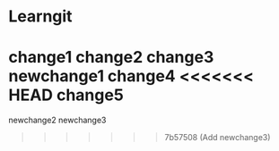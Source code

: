 # Learngit
change1
change2
change3
newchange1
change4
<<<<<<< HEAD
change5
=======
newchange2
newchange3
>>>>>>> 7b57508 (Add newchange3)
